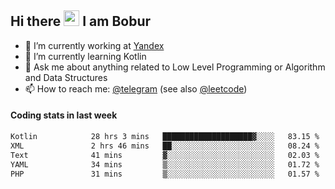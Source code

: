 ## Hi there <img src="https://media.giphy.com/media/hvRJCLFzcasrR4ia7z/giphy.gif" width="25px" height="25px"> I am Bobur

- 💼 I’m currently working at [Yandex](https://yandex.ru/)
- 🌱 I’m currently learning Kotlin
- 💬 Ask me about anything related to Low Level Programming or Algorithm and Data Structures
- 📫 How to reach me: [@telegram](https://t.me/octoant) (see also [@leetcode](https://leetcode.com/octoant/))    

#### Coding stats in last week

<!--START_SECTION:waka-->

```txt
Kotlin            28 hrs 3 mins   ████████████████████▓░░░░   83.15 %
XML               2 hrs 46 mins   ██░░░░░░░░░░░░░░░░░░░░░░░   08.24 %
Text              41 mins         ▓░░░░░░░░░░░░░░░░░░░░░░░░   02.03 %
YAML              34 mins         ▒░░░░░░░░░░░░░░░░░░░░░░░░   01.72 %
PHP               31 mins         ▒░░░░░░░░░░░░░░░░░░░░░░░░   01.57 %
```

<!--END_SECTION:waka-->
